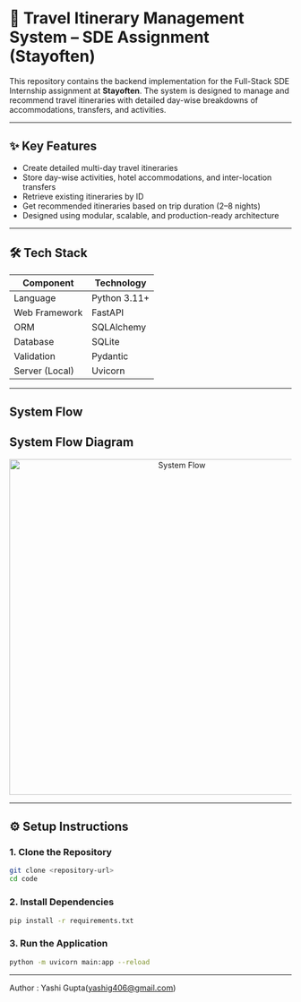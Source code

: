 # 📌 Travel Itinerary Management System – SDE Assignment (Stayoften)

This repository contains the backend implementation for the Full-Stack SDE Internship assignment at **Stayoften**. The system is designed to manage and recommend travel itineraries with detailed day-wise breakdowns of accommodations, transfers, and activities.

---

## ✨ Key Features

- Create detailed multi-day travel itineraries
- Store day-wise activities, hotel accommodations, and inter-location transfers
- Retrieve existing itineraries by ID
- Get recommended itineraries based on trip duration (2–8 nights)
- Designed using modular, scalable, and production-ready architecture

---

## 🛠️ Tech Stack

| Component         | Technology    |
|------------------|---------------|
| Language          | Python 3.11+   |
| Web Framework     | FastAPI        |
| ORM               | SQLAlchemy     |
| Database          | SQLite         |
| Validation        | Pydantic       |
| Server (Local)    | Uvicorn        |

---

## System Flow

## System Flow Diagram

<p align="center">
  <img src="https://github.com/user-attachments/assets/3464ef19-1da4-4a46-b8a8-195cd7958fb0" alt="System Flow" width="600"/>
</p>


---

## ⚙️ Setup Instructions

### 1. Clone the Repository

```bash
git clone <repository-url>
cd code
```

### 2. Install Dependencies
```bash
pip install -r requirements.txt
```

### 3. Run the Application
```bash
python -m uvicorn main:app --reload
```

---

Author : Yashi Gupta(yashig406@gmail.com)
